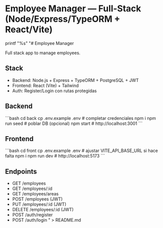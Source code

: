 # **Employee Manager — Full-Stack (Node/Express/TypeORM + React/Vite)**

printf "%s" "# Employee Manager

Full stack app to manage employees.

## Stack
- Backend: Node.js + Express + TypeORM + PostgreSQL + JWT
- Frontend: React (Vite) + Tailwind
- Auth: Register/Login con rutas protegidas

## Backend
\`\`\`bash
cd back
cp .env.example .env   # completar credenciales
npm i
npm run seed           # poblar DB (opcional)
npm start            # http://localhost:3001
\`\`\`

## Frontend
\`\`\`bash
cd front
cp .env.example .env   # ajustar VITE_API_BASE_URL si hace falta
npm i
npm run dev            # http://localhost:5173
\`\`\`

## Endpoints
- GET /employees
- GET /employees/:id
- GET /employees/areas
- POST /employees        (JWT)
- PUT /employees/:id     (JWT)
- DELETE /employees/:id  (JWT)
- POST /auth/register
- POST /auth/login
" > README.md
